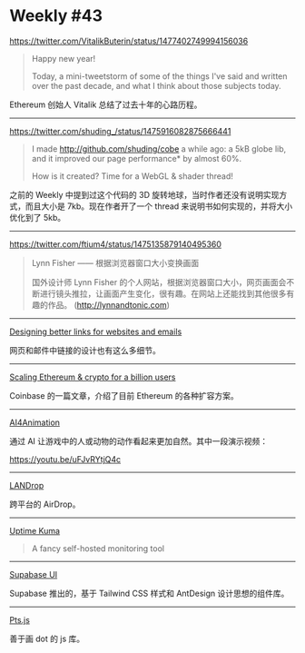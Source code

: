 # Weekly #43

https://twitter.com/VitalikButerin/status/1477402749994156036

> Happy new year!
>
> Today, a mini-tweetstorm of some of the things I've said and written over the past decade, and what I think about those subjects today.

Ethereum 创始人 Vitalik 总结了过去十年的心路历程。

---

https://twitter.com/shuding_/status/1475916082875666441

> I made http://github.com/shuding/cobe a while ago: a 5kB globe lib, and it improved our page performance\* by almost 60%.
>
> How is it created? Time for a WebGL & shader thread!

之前的 Weekly 中提到过这个代码的 3D 旋转地球，当时作者还没有说明实现方式，而且大小是 7kb。现在作者开了一个 thread 来说明书如何实现的，并将大小优化到了 5kb。

---

https://twitter.com/ftium4/status/1475135879140495360

> Lynn Fisher —— 根据浏览器窗口大小变换画面
>
> 国外设计师 Lynn Fisher 的个人网站，根据浏览器窗口大小，网页画面会不断进行镜头推拉，让画面产生变化，很有趣。在网站上还能找到其他很多有趣的作品。
> (http://lynnandtonic.com)

---

[Designing better links for websites and emails](https://uxdesign.cc/designing-better-links-for-websites-and-emails-a-guideline-5b8638ce675a)

网页和邮件中链接的设计也有这么多细节。

---

[Scaling Ethereum & crypto for a billion users](https://blog.coinbase.com/scaling-ethereum-crypto-for-a-billion-users-715ce15afc0b)

Coinbase 的一篇文章，介绍了目前 Ethereum 的各种扩容方案。

---

[AI4Animation](https://github.com/sebastianstarke/AI4Animation)

通过 AI 让游戏中的人或动物的动作看起来更加自然。其中一段演示视频：

https://youtu.be/uFJvRYtjQ4c

---

[LANDrop](https://landrop.app)

跨平台的 AirDrop。

---

[Uptime Kuma](https://github.com/louislam/uptime-kuma)

> A fancy self-hosted monitoring tool

---

[Supabase UI](https://ui.supabase.com/)

Supabase 推出的，基于 Tailwind CSS 样式和 AntDesign 设计思想的组件库。

---

[Pts.js](https://ptsjs.org/)

善于画 dot 的 js 库。
